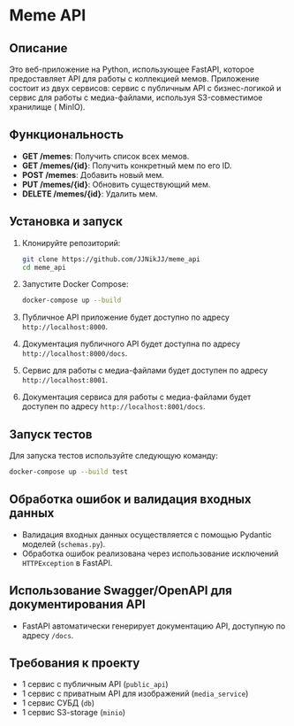 ﻿# Meme API

## Описание

Это веб-приложение на Python, использующее FastAPI, которое предоставляет API для работы с коллекцией мемов. Приложение состоит из двух сервисов: сервис с публичным API с бизнес-логикой и сервис для работы с медиа-файлами, используя S3-совместимое хранилище ( MinIO).

## Функциональность

- **GET /memes**: Получить список всех мемов.
- **GET /memes/{id}**: Получить конкретный мем по его ID.
- **POST /memes**: Добавить новый мем.
- **PUT /memes/{id}**: Обновить существующий мем.
- **DELETE /memes/{id}**: Удалить мем.

## Установка и запуск

1. Клонируйте репозиторий:

    ```sh
    git clone https://github.com/JJNikJJ/meme_api
    cd meme_api
    ```

2. Запустите Docker Compose:

    ```sh
    docker-compose up --build
    ```

3. Публичное API приложение будет доступно по адресу `http://localhost:8000`.

4. Документация публичного API будет доступна по адресу `http://localhost:8000/docs`.

5. Сервис для работы с медиа-файлами будет доступен по адресу `http://localhost:8001`.

6. Документация сервиса для работы с медиа-файлами будет доступен по адресу `http://localhost:8001/docs`.

## Запуск тестов

Для запуска тестов используйте следующую команду:

```sh
docker-compose up --build test
```

## Обработка ошибок и валидация входных данных

- Валидация входных данных осуществляется с помощью Pydantic моделей (`schemas.py`).
- Обработка ошибок реализована через использование исключений `HTTPException` в FastAPI.

## Использование Swagger/OpenAPI для документирования API

- FastAPI автоматически генерирует документацию API, доступную по адресу `/docs`.

##  Требования к проекту

- 1 сервис с публичным API (`public_api`)
- 1 сервис с приватным API для изображений (`media_service`)
- 1 сервис СУБД (`db`)
- 1 сервис S3-storage (`minio`)

